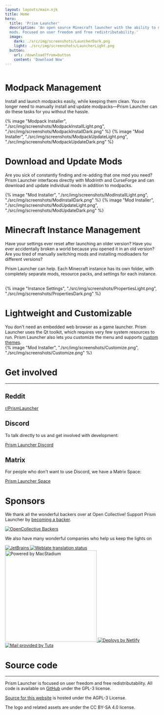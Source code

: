 ```yaml
---
layout: layouts/main.njk
title: Home
hero:
  title: 'Prism Launcher'
  description: 'An open source Minecraft launcher with the ability to manage multiple instances, accounts and
  mods. Focused on user freedom and free redistributability.'
  image:
    dark: ./src/img/screenshots/LauncherDark.png
    light: ./src/img/screenshots/LauncherLight.png
  button:
    url: /download?from=button
    content: 'Download Now'
---
```


<div class="content">
  <div class="row row-reverse">
    <div class="column">
      <div>
        <h1>Modpack Management</h1>
        <div class="subtitle">
          <p>Install and launch modpacks easily, while keeping them clean.
          You no longer need to manually install and update modpacks—Prism Launcher can do these tasks for you without the hassle.</p>
        </div>
      </div>
    </div>
    <div class="column">
      {% image "Modpack Installer", "./src/img/screenshots/ModpackInstallLight.png", "./src/img/screenshots/ModpackInstallDark.png" %}
      {% image "Mod Installer", "./src/img/screenshots/ModpackUpdateLight.png", "./src/img/screenshots/ModpackUpdateDark.png" %}
    </div>
  </div>

  <div class="row">
    <div class="column">
      <div>
        <h1>Download and Update Mods</h1>
        <div class="subtitle">
          <p>Are you sick of constantly finding and re-adding that one mod you need?
          Prism Launcher interfaces directly with Modrinth and CurseForge and can download and update individual mods in addition to modpacks.</p>
        </div>
      </div>
    </div>
    <div class="column">
      {% image "Mod Installer", "./src/img/screenshots/ModInstallLight.png", "./src/img/screenshots/ModInstallDark.png" %}
      {% image "Mod Installer", "./src/img/screenshots/ModUpdateLight.png", "./src/img/screenshots/ModUpdateDark.png" %}
    </div>
  </div>

  <div class="row row-reverse">
    <div class="column">
      <div>
        <h1>Minecraft Instance Management </h1>
        <div class="subtitle">
          <p>Have your settings ever reset after launching an older version? Have you ever accidentally broken a world because you opened it in an old version?
          Are you tired of manually switching mods and installing modloaders for different versions?<p>
          <p>Prism Launcher can help. Each Minecraft instance has its own folder, with completely separate mods, resource packs, and settings for each instance.</p>
        </div>
        <br>
      </div>
    </div>
    <div class="column">
      {% image "Instance Settings", "./src/img/screenshots/PropertiesLight.png", "./src/img/screenshots/PropertiesDark.png" %}
    </div>
  </div>

  <div class="row">
    <div class="column">
      <div>
        <h1>Lightweight and Customizable</h1>
        <div class="subtitle">
          You don't need an embedded web browser as a game launcher. Prism Launcher uses the Qt toolkit, which requires very few system resources to run.
          Prism Launcher also lets you customize the menu and supports <a href="https://prismlauncher.org/wiki/getting-started/change-themes/">custom themes</a>.
        </div>
      </div>
    </div>
    <div class="column">
      {% image "Mod Installer", "./src/img/screenshots/Customize.png", "./src/img/screenshots/Customize.png" %}
    </div>
  </div>
</div>
<div class="infobox top">

# Get involved

---

## Reddit

<a class="button type-link size-small" href="https://www.reddit.com/r/PrismLauncher/" target="_blank">r/PrismLauncher</a>

## Discord

To talk directly to us and get involved with development:

<a class="button type-link size-small" href="https://discord.gg/ArX2nafFz2" target="_blank">Prism Launcher Discord</a>

## Matrix

For people who don't want to use Discord, we have a Matrix Space:

<a class="button type-link size-small" href="https://matrix.to/#/#prismlauncher:matrix.org" target="_blank">Prism Launcher Space</a>

# Sponsors

We thank all the wonderful backers over at Open Collective! Support Prism Launcher by [becoming a backer](https://opencollective.com/prismlauncher).

[![OpenCollective Backers](https://opencollective.com/prismlauncher/backers.svg?width=890&limit=1000)](https://opencollective.com/prismlauncher#backers)

We also have many wonderful companies who help us keep the lights on

<div class="row corporate-sponsors">

<a href="https://www.jetbrains.com/opensource/">
  <img src= "https://resources.jetbrains.com/storage/products/company/brand/logos/jb_beam.svg" alt="JetBrains">
</a>

<a href="https://hosted.weblate.org/engage/prismlauncher/">
  <img src="https://hosted.weblate.org/widgets/prismlauncher/-/open-graph.png" alt="Weblate translation status" />
</a>

<a href="https://www.macstadium.com">
  <img src="https://uploads-ssl.webflow.com/5ac3c046c82724970fc60918/5c019d917bba312af7553b49_MacStadium-developerlogo.png" alt="Powered by MacStadium" width="300">
</a>

<a href="https://www.netlify.com">
  <img src="https://www.netlify.com/v3/img/components/netlify-color-accent.svg" alt="Deploys by Netlify" />
</a>

<a href="https://tuta.com">
  <img src="/img/tuta-logo.png" alt="Mail provided by Tuta">
</a>

</div>

# Source code

---

Prism Launcher is focused on user freedom and free redistributability. All code is available on [GitHub](https://github.com/PrismLauncher/PrismLauncher/) under the GPL-3 license.

[Source for this website](https://github.com/PrismLauncher/prismlauncher.org) is hosted under the AGPL-3 License.

The logo and related assets are under the CC BY-SA 4.0 license.
</div>
